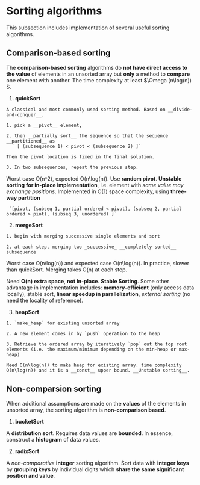# Sorting algorithms
This subsection includes implementation of several useful sorting algorithms.

## Comparison-based sorting

The __comparison-based sorting__ algorithms do __not have direct access to the value__ of elements in an unsorted array but __only__ a method to __compare__ one element with another. The time complexity at least $\Omega (n\log(n)) $.

  1. __quickSort__

    A classical and most commonly used sorting method. Based on __divide-and-conquer__. 

    1. pick a __pivot__ element, 

    2. then __partially sort__ the sequence so that the sequence __partitioned__ as 
      ` [ (subsequence 1) < pivot < (subsequence 2) ]`

    Then the pivot location is fixed in the final solution.
 
    3. In two subsequences, repeat the previous step. 

   Worst case O(n^2), expected O(n\log(n)). Use __random pivot__. 
   __Unstable sorting for in-place implementation__, i.e. element with _same value may exchange positions_. Implemented in O(1) space complexity, using __three-way partition__

     `[pivot, (subseq 1, partial ordered < pivot), (subseq 2, partial ordered > piot), (subseq 3, unordered) ]`



  2. __mergeSort__

    1. begin with merging successive single elements and sort

    2. at each step, merging two _successive_ __completely sorted__ subsequence

   Worst case O(n\log(n)) and expected case O(n\log(n)). In practice, slower than quickSort. Merging takes O(n) at each step.  

   Need __O(n) extra space__, __not in-place__. __Stable Sorting__. Some other advantage in implementation includes: __memory-efficient__ (only access data locally), stable sort, __linear speedup in parallelization__,  _external sorting_ (no need the locality of reference).
   


  3. __heapSort__
   
    1. `make_heap` for existing unsorted array 
    
    2. A new element comes in by `push` operation to the heap 

    3. Retrieve the ordered array by iteratively `pop` out the top root elements (i.e. the maximum/minimum depending on the min-heap or max-heap)

    Need O(n\log(n)) to make heap for existing array. time complexity O(n\log(n)) and it is a __const__ upper bound. __Unstable sorting__.



## Non-comparsion sorting
  
   When additional assumptions are made on the __values__ of the elements in unsorted array, the sorting algorithm is __non-comparison based__.


  1. __bucketSort__

   A __distribution sort__. Requires data values are __bounded__.  In essence, construct a __histogram__ of data values. 


  2. __radixSort__

   A _non-comparative_ __integer__ sorting algorithm. Sort data with __integer keys__ by __grouping keys__ by individual digits which __share the same significant position and value__. 

   
